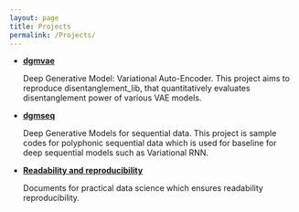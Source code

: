 ```yaml
---
layout: page
title: Projects
permalink: /Projects/
---
```


* [**dgmvae**](https://github.com/rnagumo/dgmvae)

  Deep Generative Model: Variational Auto-Encoder. This project aims to reproduce disentanglement_lib, that quantitatively evaluates disentanglement power of various VAE models.

* [**dgmseq**](https://github.com/rnagumo/dgmseq)

  Deep Generative Models for sequential data. This project is sample codes for polyphonic sequential data which is used for baseline for deep sequential models such as Variational RNN.

* [**Readability and reproducibility**](https://github.com/rnagumo/datasci_template/blob/master/readability_reproducibility.md)

  Documents for practical data science which ensures readability reproducibility.
